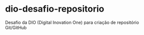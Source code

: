 # dio-desafio-repositorio
Desafio da DIO (Digital Inovation One) para criação de repositório Git/GitHub
